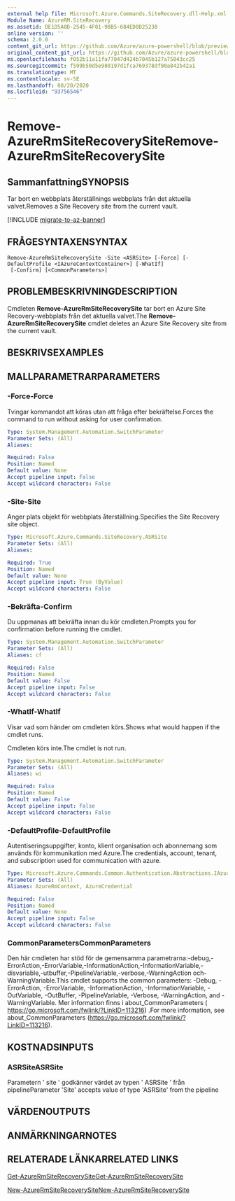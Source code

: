 ```yaml
---
external help file: Microsoft.Azure.Commands.SiteRecovery.dll-Help.xml
Module Name: AzureRM.SiteRecovery
ms.assetid: DE1D5A0D-2545-4F01-98B5-684ED0D25230
online version: ''
schema: 2.0.0
content_git_url: https://github.com/Azure/azure-powershell/blob/preview/src/ResourceManager/SiteRecovery/Commands.SiteRecovery/help/Remove-AzureRmSiteRecoverySite.md
original_content_git_url: https://github.com/Azure/azure-powershell/blob/preview/src/ResourceManager/SiteRecovery/Commands.SiteRecovery/help/Remove-AzureRmSiteRecoverySite.md
ms.openlocfilehash: f052b11a11fa77047d424b7045b127a75043cc25
ms.sourcegitcommit: f599b50d5e980197d1fca769378df90a842b42a1
ms.translationtype: MT
ms.contentlocale: sv-SE
ms.lasthandoff: 08/20/2020
ms.locfileid: "93756546"
---
```

# <span data-ttu-id="8808f-101">Remove-AzureRmSiteRecoverySite</span><span class="sxs-lookup"><span data-stu-id="8808f-101">Remove-AzureRmSiteRecoverySite</span></span>

## <span data-ttu-id="8808f-102">Sammanfattning</span><span class="sxs-lookup"><span data-stu-id="8808f-102">SYNOPSIS</span></span>
<span data-ttu-id="8808f-103">Tar bort en webbplats återställnings webbplats från det aktuella valvet.</span><span class="sxs-lookup"><span data-stu-id="8808f-103">Removes a Site Recovery site from the current vault.</span></span>

[!INCLUDE [migrate-to-az-banner](../../includes/migrate-to-az-banner.md)]

## <span data-ttu-id="8808f-104">FRÅGESYNTAXEN</span><span class="sxs-lookup"><span data-stu-id="8808f-104">SYNTAX</span></span>

```
Remove-AzureRmSiteRecoverySite -Site <ASRSite> [-Force] [-DefaultProfile <IAzureContextContainer>] [-WhatIf]
 [-Confirm] [<CommonParameters>]
```

## <span data-ttu-id="8808f-105">PROBLEMBESKRIVNING</span><span class="sxs-lookup"><span data-stu-id="8808f-105">DESCRIPTION</span></span>
<span data-ttu-id="8808f-106">Cmdleten **Remove-AzureRmSiteRecoverySite** tar bort en Azure Site Recovery-webbplats från det aktuella valvet.</span><span class="sxs-lookup"><span data-stu-id="8808f-106">The **Remove-AzureRmSiteRecoverySite** cmdlet deletes an Azure Site Recovery site from the current vault.</span></span>

## <span data-ttu-id="8808f-107">BESKRIVS</span><span class="sxs-lookup"><span data-stu-id="8808f-107">EXAMPLES</span></span>

## <span data-ttu-id="8808f-108">MALLPARAMETRAR</span><span class="sxs-lookup"><span data-stu-id="8808f-108">PARAMETERS</span></span>

### <span data-ttu-id="8808f-109">-Force</span><span class="sxs-lookup"><span data-stu-id="8808f-109">-Force</span></span>
<span data-ttu-id="8808f-110">Tvingar kommandot att köras utan att fråga efter bekräftelse.</span><span class="sxs-lookup"><span data-stu-id="8808f-110">Forces the command to run without asking for user confirmation.</span></span>

```yaml
Type: System.Management.Automation.SwitchParameter
Parameter Sets: (All)
Aliases: 

Required: False
Position: Named
Default value: None
Accept pipeline input: False
Accept wildcard characters: False
```

### <span data-ttu-id="8808f-111">-Site</span><span class="sxs-lookup"><span data-stu-id="8808f-111">-Site</span></span>
<span data-ttu-id="8808f-112">Anger plats objekt för webbplats återställning.</span><span class="sxs-lookup"><span data-stu-id="8808f-112">Specifies the Site Recovery site object.</span></span>

```yaml
Type: Microsoft.Azure.Commands.SiteRecovery.ASRSite
Parameter Sets: (All)
Aliases: 

Required: True
Position: Named
Default value: None
Accept pipeline input: True (ByValue)
Accept wildcard characters: False
```

### <span data-ttu-id="8808f-113">-Bekräfta</span><span class="sxs-lookup"><span data-stu-id="8808f-113">-Confirm</span></span>
<span data-ttu-id="8808f-114">Du uppmanas att bekräfta innan du kör cmdleten.</span><span class="sxs-lookup"><span data-stu-id="8808f-114">Prompts you for confirmation before running the cmdlet.</span></span>

```yaml
Type: System.Management.Automation.SwitchParameter
Parameter Sets: (All)
Aliases: cf

Required: False
Position: Named
Default value: False
Accept pipeline input: False
Accept wildcard characters: False
```

### <span data-ttu-id="8808f-115">-WhatIf</span><span class="sxs-lookup"><span data-stu-id="8808f-115">-WhatIf</span></span>
<span data-ttu-id="8808f-116">Visar vad som händer om cmdleten körs.</span><span class="sxs-lookup"><span data-stu-id="8808f-116">Shows what would happen if the cmdlet runs.</span></span>

<span data-ttu-id="8808f-117">Cmdleten körs inte.</span><span class="sxs-lookup"><span data-stu-id="8808f-117">The cmdlet is not run.</span></span>

```yaml
Type: System.Management.Automation.SwitchParameter
Parameter Sets: (All)
Aliases: wi

Required: False
Position: Named
Default value: False
Accept pipeline input: False
Accept wildcard characters: False
```

### <span data-ttu-id="8808f-118">-DefaultProfile</span><span class="sxs-lookup"><span data-stu-id="8808f-118">-DefaultProfile</span></span>
<span data-ttu-id="8808f-119">Autentiseringsuppgifter, konto, klient organisation och abonnemang som används för kommunikation med Azure.</span><span class="sxs-lookup"><span data-stu-id="8808f-119">The credentials, account, tenant, and subscription used for communication with azure.</span></span>

```yaml
Type: Microsoft.Azure.Commands.Common.Authentication.Abstractions.IAzureContextContainer
Parameter Sets: (All)
Aliases: AzureRmContext, AzureCredential

Required: False
Position: Named
Default value: None
Accept pipeline input: False
Accept wildcard characters: False
```

### <span data-ttu-id="8808f-120">CommonParameters</span><span class="sxs-lookup"><span data-stu-id="8808f-120">CommonParameters</span></span>
<span data-ttu-id="8808f-121">Den här cmdleten har stöd för de gemensamma parametrarna:-debug,-ErrorAction,-ErrorVariable,-InformationAction,-InformationVariable,-disvariable,-utbuffer,-PipelineVariable,-verbose,-WarningAction och-WarningVariable.</span><span class="sxs-lookup"><span data-stu-id="8808f-121">This cmdlet supports the common parameters: -Debug, -ErrorAction, -ErrorVariable, -InformationAction, -InformationVariable, -OutVariable, -OutBuffer, -PipelineVariable, -Verbose, -WarningAction, and -WarningVariable.</span></span> <span data-ttu-id="8808f-122">Mer information finns i about_CommonParameters ( https://go.microsoft.com/fwlink/?LinkID=113216) .</span><span class="sxs-lookup"><span data-stu-id="8808f-122">For more information, see about_CommonParameters (https://go.microsoft.com/fwlink/?LinkID=113216).</span></span>

## <span data-ttu-id="8808f-123">KOSTNADS</span><span class="sxs-lookup"><span data-stu-id="8808f-123">INPUTS</span></span>

### <span data-ttu-id="8808f-124">ASRSite</span><span class="sxs-lookup"><span data-stu-id="8808f-124">ASRSite</span></span>
<span data-ttu-id="8808f-125">Parametern ' site ' godkänner värdet av typen ' ASRSite ' från pipeline</span><span class="sxs-lookup"><span data-stu-id="8808f-125">Parameter 'Site' accepts value of type 'ASRSite' from the pipeline</span></span>

## <span data-ttu-id="8808f-126">VÄRDEN</span><span class="sxs-lookup"><span data-stu-id="8808f-126">OUTPUTS</span></span>

## <span data-ttu-id="8808f-127">ANMÄRKNINGAR</span><span class="sxs-lookup"><span data-stu-id="8808f-127">NOTES</span></span>

## <span data-ttu-id="8808f-128">RELATERADE LÄNKAR</span><span class="sxs-lookup"><span data-stu-id="8808f-128">RELATED LINKS</span></span>

[<span data-ttu-id="8808f-129">Get-AzureRmSiteRecoverySite</span><span class="sxs-lookup"><span data-stu-id="8808f-129">Get-AzureRmSiteRecoverySite</span></span>](./Get-AzureRmSiteRecoverySite.md)

[<span data-ttu-id="8808f-130">New-AzureRmSiteRecoverySite</span><span class="sxs-lookup"><span data-stu-id="8808f-130">New-AzureRmSiteRecoverySite</span></span>](./New-AzureRmSiteRecoverySite.md)
